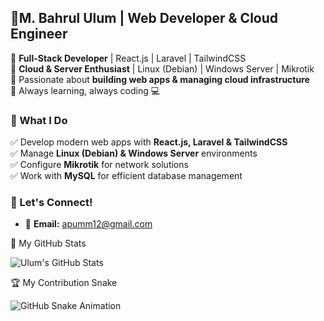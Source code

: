 ## 🚀M. Bahrul Ulum | Web Developer & Cloud Engineer  
🔹 **Full-Stack Developer** | React.js | Laravel | TailwindCSS  
🔹 **Cloud & Server Enthusiast** | Linux (Debian) | Windows Server | Mikrotik  
🔹 Passionate about **building web apps & managing cloud infrastructure**  
🔹 Always learning, always coding 💻  

### 🌟 What I Do  
✅ Develop modern web apps with **React.js, Laravel & TailwindCSS**  
✅ Manage **Linux (Debian) & Windows Server** environments  
✅ Configure **Mikrotik** for network solutions  
✅ Work with **MySQL** for efficient database management  

### 📌 Let's Connect!  
<!-- 💼 **Portfolio:** [your-portfolio-link]  -->
- 📧 **Email:** apumm12@gmail.com  

🌟 My GitHub Stats

![Ulum's GitHub Stats](https://github-readme-stats.vercel.app/api?username=UlumDcode&show_icons=true&theme=radical)

🏆 My Contribution Snake

![GitHub Snake Animation](https://github.com/UlumDcode/UlumDcode/blob/output/github-contribution-grid-snake.svg)

<!--📌 Most Used Languages

![Top Langs](https://github-readme-stats.vercel.app/api/top-langs/?username=UlumDcode&layout=compact&theme=radical)-->
